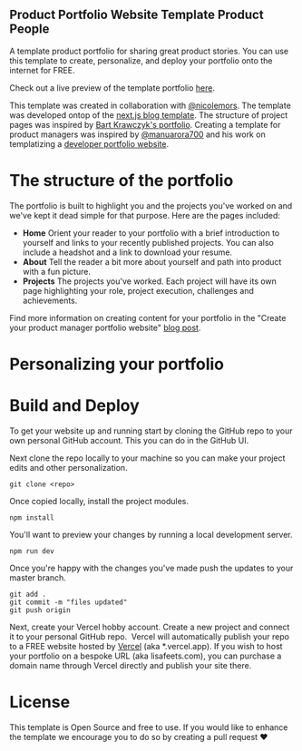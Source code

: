 ## Product Portfolio Website Template Product People

A template product portfolio for sharing great product stories. You can use this template to create, personalize, and deploy your portfolio onto the internet for FREE. 

Check out a live preview of the template portfolio [here](https://product-porfolio.vercel.app/).

This template was created in collaboration with [@nicolemors](https://github.com/nicolemors). The template was developed ontop of the [next.js blog template](https://github.com/timlrx/tailwind-nextjs-starter-blog). The structure of project pages was inspired by [Bart Krawczyk's portfolio](https://www.bartkrawczyk.com/portfolio). Creating a template for product managers was inspired by [@manuarora700](https://github.com/manuarora700) and his work on templatizing a [developer portfolio website](https://github.com/manuarora700/simple-developer-portfolio-website). 

# The structure of the portfolio

The portfolio is built to highlight you and the projects you've worked on and we've kept it dead simple for that purpose. Here are the pages included:
* **Home** Orient your reader to your portfolio with a brief introduction to yourself and links to your recently published projects. You can also include a headshot and a link to download your resume.
* **About** Tell the reader a bit more about yourself and path into product with a fun picture.
* **Projects** The projects you've worked. Each project will have its own page highlighting your role, project execution, challenges and achievements.

Find more information on creating content for your portfolio in the "Create your product manager portfolio website" [blog post]().

# Personalizing your portfolio



# Build and Deploy

To get your website up and running start by cloning the GitHub repo to your own personal GitHub account. This you can do in the GitHub UI.

Next clone the repo locally to your machine so you can make your project edits and other personalization. 

```git clone <repo>```

Once copied locally, install the project modules. 

```npm install```

You'll want to preview your changes by running a local development server. 

```npm run dev```

Once you're happy with the changes you've made push the updates to your master branch.

```
git add .
git commit -m "files updated"
git push origin
```

Next, create your Vercel hobby account. Create a new project and connect it to your personal GitHub repo. 
Vercel will automatically publish your repo to a FREE website hosted by [Vercel](https://vercel.com/) (aka *.vercel.app). If you wish to host your portfolio on a bespoke URL (aka lisafeets.com), you can purchase a domain name through Vercel directly and publish your site there.



# License

This template is Open Source and free to use. If you would like to enhance the template we encourage you to do so by creating a pull request ❤️

